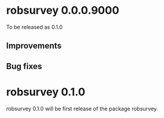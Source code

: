 # robsurvey 0.0.0.9000

To be released as 0.1.0

## Improvements

## Bug fixes


# robsurvey 0.1.0

robsurvey 0.1.0 will be first release of the package robsurvey.
